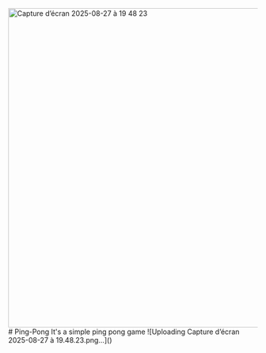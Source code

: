 <img width="1280" height="644" alt="Capture d’écran 2025-08-27 à 19 48 23" src="https://github.com/user-attachments/assets/7d217e41-d3f3-485b-9d03-67bc47042102" />
# Ping-Pong
It's a simple ping pong game
![Uploading Capture d’écran 2025-08-27 à 19.48.23.png…]()
